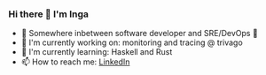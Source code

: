 ### Hi there 👋 I'm Inga

- 🚀   Somewhere inbetween software developer and SRE/DevOps 🥑
- 🔭   I'm currently working on: monitoring and tracing @ trivago
- 🌱   I'm currently learning: Haskell and Rust
- 📫   How to reach me: [LinkedIn](https://www.linkedin.com/in/inga-feick-065bb2125/)
